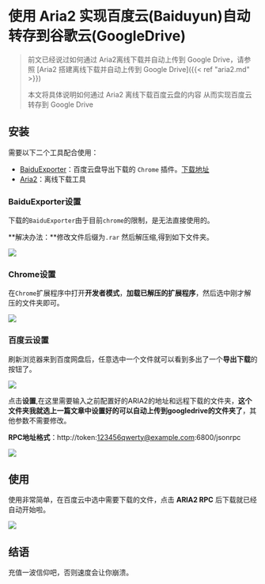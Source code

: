 #  使用 Aria2 实现百度云(Baiduyun)自动转存到谷歌云(GoogleDrive)


> 前文已经说过如何通过 Aria2离线下载并自动上传到 Google Drive，请参照 [Aria2 搭建离线下载并自动上传到 Google Drive]({{< ref "aria2.md" >}})
>
> 本文将具体说明如何通过 Aria2 离线下载百度云盘的内容 从而实现百度云转存到 Google Drive

## 安装

需要以下二个工具配合使用：

- [BaiduExporter](https://github.com/acgotaku/BaiduExporter/releases/download/v0.8.5/Exporter.crx)：百度云盘导出下载的 `Chrome` 插件。[下载地址](https://github.com/acgotaku/BaiduExporter/releases/download/v0.8.5/Exporter.crx)
- [Aria2](https://github.com/aria2/aria2)：离线下载工具

### BaiduExporter设置

下载的`BaiduExporter`由于目前`chrome`的限制，是无法直接使用的。

**解决办法：**修改文件后缀为`.rar` 然后解压缩,得到如下文件夹。

![](https://nashome-image-bucket.oss-cn-shanghai.aliyuncs.com/Images/aria2baiduyun/01.png)

### Chrome设置

在`Chrome`扩展程序中打开**开发者模式**，**加载已解压的扩展程序**，然后选中刚才解压的文件夹即可。

![](https://nashome-image-bucket.oss-cn-shanghai.aliyuncs.com/Images/aria2baiduyun/02.png)

### 百度云设置

刷新浏览器来到百度网盘后，任意选中一个文件就可以看到多出了一个**导出下载**的按钮了。

![](https://nashome-image-bucket.oss-cn-shanghai.aliyuncs.com/Images/aria2baiduyun/03.png)

点击**设置**,在这里需要输入之前配置好的ARIA2的地址和远程下载的文件夹，**这个文件夹我就选上一篇文章中设置好的可以自动上传到googledrive的文件夹了**，其他参数不需要修改。

**RPC地址格式**：http://token:123456qwerty@example.com:6800/jsonrpc

![](https://nashome-image-bucket.oss-cn-shanghai.aliyuncs.com/Images/aria2baiduyun/04.png)

## 使用

使用非常简单，在百度云中选中需要下载的文件，点击 **ARIA2 RPC** 后下载就已经自动开始啦。

![](https://nashome-image-bucket.oss-cn-shanghai.aliyuncs.com/Images/aria2baiduyun/05.png)

## 结语

充值一波信仰吧，否则速度会让你崩溃。
